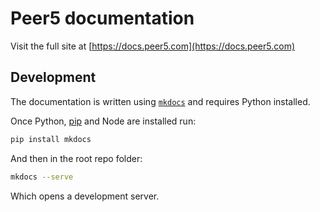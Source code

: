 # Peer5 documentation

Visit the full site at [https://docs.peer5.com](https://docs.peer5.com)

## Development

The documentation is written using [`mkdocs`](http://www.mkdocs.org/) and requires Python installed.

Once Python, [pip](https://stackoverflow.com/questions/17271319/) and Node are installed run:

```bash
pip install mkdocs
```

And then in the root repo folder:

```bash
mkdocs --serve
```

Which opens a development server. 
